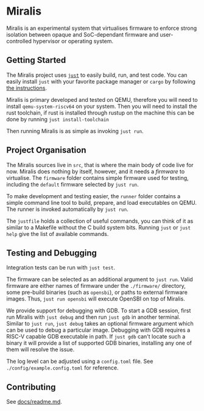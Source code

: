 # Miralis

Miralis is an experimental system that virtualises firmware to enforce strong isolation between opaque and SoC-dependant firmware and user-controlled hypervisor or operating system.

## Getting Started

The Miralis project uses [`just`](https://github.com/casey/just) to easily build, run, and test code.
You can easily install `just` with your favorite package manager or `cargo` by following [the instructions](https://just.systems/man/en/chapter_4.html).

Miralis is primary developed and tested on QEMU, therefore you will need to install `qemu-system-riscv64` on your system.
Then you will need to install the rust toolchain, if rust is installed through rustup on the machine this can be done by running `just install-toolchain`

Then running Miralis is as simple as invoking `just run`.

## Project Organisation

The Miralis sources live in `src`, that is where the main body of code live for now.
Miralis does nothing by itself, however, and it needs a _firmware_ to virtualise.
The `firmware` folder contains simple firmware used for testing, including the `default` firmware selected by `just run`.

To make development and testing easier, the `runner` folder contains a simple command line tool to build, prepare, and load executables on QEMU.
The runner is invoked automatically by `just run`.

The `justfile` holds a collection of useful commands, you can think of it as similar to a Makefile without the C build system bits.
Running `just` or `just help` give the list of available commands.

## Testing and Debugging

Integration tests can be run with `just test`.

The firmware can be selected as an additional argument to `just run`.
Valid firmware are either names of firmware under the `./firmware/` directory, some pre-build binaries (such as `opensbi`), or paths to external firmware images.
Thus, `just run opensbi` will execute OpenSBI on top of Miralis.

We provide support for debugging with GDB.
To start a GDB session, first run Miralis with `just debug` and then run `just gdb` in another terminal.
Similar to `just run`, `just debug` takes an optional firmware argument which can be used to debug a particular image.
Debugging with GDB requires a RISC-V capable GDB executable in path.
If `just gdb` can't locate such a binary it will provide a list of supported GDB binaries, installing any one of them will resolve the issue.

The log level can be adjusted using a `config.toml` file. See `./config/example.config.toml` for reference.

## Contributing

See [docs/readme.md](./docs/readme.md).
